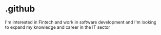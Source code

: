# .github
I'm interested in Fintech and work in software development and I'm looking to expand my knowledge and career in the IT sector 
